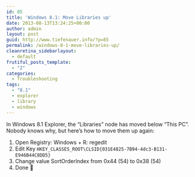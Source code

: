 ```yaml
---
id: 85
title: 'Windows 8.1: Move Libraries up'
date: 2013-08-13T13:24:25+00:00
author: admin
layout: post
guid: http://www.tiefenauer.info/?p=85
permalink: /windows-8-1-move-libraries-up/
cleanretina_sidebarlayout:
  - default
frutiful_posts_template:
  - "2"
categories:
  - Troubleshooting
tags:
  - "8.1"
  - explorer
  - library
  - windows
---
```

In Windows 8.1 Explorer, the &#8220;Libraries&#8221; node has moved below &#8220;This PC&#8221;. Nobody knows why, but here&#8217;s how to move them up again:

  1. Open Registry: Windows + R: regedit
  2. Edit Key <span style="font-family: Consolas, Monaco, monospace; font-size: 12px; line-height: 18px;">HKEY_CLASSES_ROOT\CLSID\{031E4825-7B94-4dc3-B131-E946B44C8DD5}</span>
  3. Change value SortOrderIndex from 0x44 (54) to 0x38 (54)
  4. Done 🙂

&nbsp;